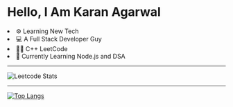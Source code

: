<h1>Hello, I Am Karan Agarwal</h1>
<li>⚙ Learning New Tech</li>
<li>💻 A Full Stack Developer Guy</li>
<li>👨‍💻 C++ <a>LeetCode</a></li>
<li>🙌 Currently Learning Node.js and DSA</li>
<hr>


![Leetcode Stats](https://leetcard.jacoblin.cool/KKA-1)

<hr>

[![Top Langs](https://github-readme-stats.vercel.app/api/top-langs/?username=KKA-0&layout=compact)](https://github.com/KKA-0/github-readme-stats)

